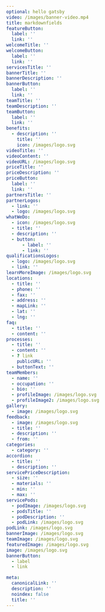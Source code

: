 ```yaml
---
optional: hello gatsby
video: /images/banner-video.mp4
title: markdownfields
featureButton:
  label: ''
  link: ''
welcomeTitle: ''
welcomeButton:
  label: ''
  link: ''
servicesTitle: ''
bannerTitle: ''
bannerDescription: ''
bannerButton:
  label: ''
  link: ''
teamTitle: ''
teamDescription: ''
teamButton:
  label: ''
  link: ''
benefits:
  - description: ''
    title: ''
    icon: /images/logo.svg
videoTitle: ''
videoContent: ''
videoURL: /images/logo.svg
priceTitle: ''
priceDescription: ''
priceButton:
  label: ''
  link: ''
partnersTitle: ''
partnerLogos:
  - link: ''
  - logo: /images/logo.svg
whatWeDo:
  - icon: /images/logo.svg
  - title: ''
  - description: ''
  - button:
      - label: ''
      - link: ''
qualificationsLogos:
  - logo: /images/logo.svg
  - link: ''
learnMoreImage: /images/logo.svg
locations:
  - title: ''
  - phone: ''
  - fax: ''
  - address: ''
  - mapLink: ''
  - lat: ''
  - lng: ''
faq:
  - title: ''
  - content: ''
processes:
  - title: ''
  - content: ''
  - ? link
    publicURL: ''
  - buttonText: ''
teamMembers:
  - name: ''
  - occupation: ''
  - bio: ''
  - profileImage: /images/logo.svg
  - profileImage2: /images/logo.svg
gallery:
  - image: /images/logo.svg
feedback:
  - image: /images/logo.svg
  - title: ''
  - description: ''
  - from: ''
categories:
  - category: ''
accordion:
  - title: ''
  - description: ''
servicePriceDescription:
  - size: ''
  - materials: ''
  - min: ''
  - max: ''
servicePods:
  - podImage: /images/logo.svg
  - podsTitle: ''
  - podDescription: ''
  - podLink: /images/logo.svg
podLink: /images/logo.svg
bannerImage: /images/logo.svg
teamImage: /images/logo.svg
featuredImage: /images/logo.svg
image: /images/logo.svg
bannerButton:
  - label
  - link

meta:
  canonicalLink: ''
  description: ''
  noindex: false
  title: ''
---
```


<!--Use this to force Gatsby to deal with optional images-->
